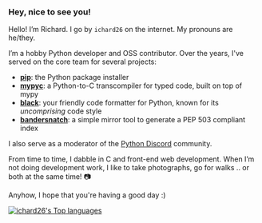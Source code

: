 ### Hey, nice to see you!

Hello! I’m Richard. I go by `ichard26` on the internet. My pronouns are he/they.

I’m a hobby Python developer and OSS contributor. Over the years, I've served on the core team
for several projects:

- **[pip]**: the Python package installer 
- **[mypyc]**: a Python-to-C transcompiler for typed code, built on top of mypy
- **[black]**: your friendly code formatter for Python, known for its _uncomprising_ code style
- **[bandersnatch]**: a simple mirror tool to generate a PEP 503 compliant index

I also serve as a moderator of the [Python Discord][pydis] community.

From time to time, I dabble in C and front-end web development. When I’m not doing development work,
I like to take photographs, go for walks .. or both at the same time! 📷

Anyhow, I hope that you're having a good day :)

[![ichard26's Top languages](https://github-readme-stats.vercel.app/api/top-langs/?username=ichard26&layout=compact&theme=vue)](https://github.com/anuraghazra/github-readme-stats)

[bandersnatch]: https://github.com/pypa/bandersnatch
[black]: https://github.com/psf/black
[mypyc]: https://mypyc.readthedocs.io/
[pip]: https://github.com/pypa/pip
[pydis]: https://discord.gg/python
